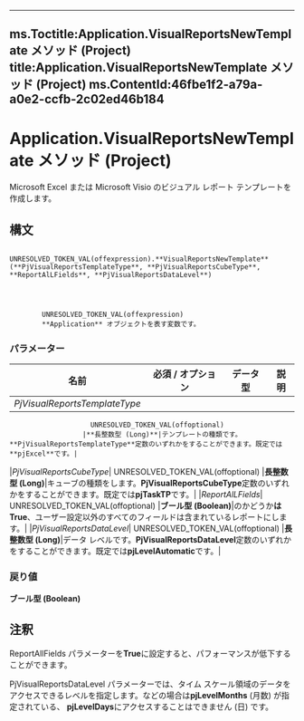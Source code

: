 

---
ms.Toctitle:Application.VisualReportsNewTemplate メソッド (Project)
title:Application.VisualReportsNewTemplate メソッド (Project)
ms.ContentId:46fbe1f2-a79a-a0e2-ccfb-2c02ed46b184
---
# Application.VisualReportsNewTemplate メソッド (Project)




Microsoft Excel または Microsoft Visio のビジュアル レポート テンプレートを作成します。

## 構文

            UNRESOLVED_TOKEN_VAL(offexpression).**VisualReportsNewTemplate**(**PjVisualReportsTemplateType**, **PjVisualReportsCubeType**, **ReportAlLFields**, **PjVisualReportsDataLevel**)




            UNRESOLVED_TOKEN_VAL(offexpression)
            **Application** オブジェクトを表す変数です。

### パラメーター

|**名前**|**必須 / オプション**|**データ型**|**説明**|
|---|---|---|---|
|*PjVisualReportsTemplateType*|
                        UNRESOLVED_TOKEN_VAL(offoptional)
                      |**長整数型 (Long)**|テンプレートの種類です。**PjVisualReportsTemplateType**定数のいずれかをすることができます。既定では**pjExcel**です。|
|*PjVisualReportsCubeType*|
                        UNRESOLVED_TOKEN_VAL(offoptional)
                      |**長整数型 (Long)**|キューブの種類をします。**PjVisualReportsCubeType**定数のいずれかをすることができます。既定では**pjTaskTP**です。|
|*ReportAlLFields*|
                        UNRESOLVED_TOKEN_VAL(offoptional)
                      |**ブール型 (Boolean)**|のかどうか**は True**、ユーザー設定以外のすべてのフィールドは含まれているレポートにします。|
|*PjVisualReportsDataLevel*|
                        UNRESOLVED_TOKEN_VAL(offoptional)
                      |**長整数型 (Long)**|データ レベルです。**PjVisualReportsDataLevel**定数のいずれかをすることができます。既定では**pjLevelAutomatic**です。|



### 戻り値
**ブール型 (Boolean)**





## 注釈
ReportAllFields パラメーターを**True**に設定すると、パフォーマンスが低下することができます。



PjVisualReportsDataLevel パラメーターでは、タイム スケール領域のデータをアクセスできるレベルを指定します。などの場合は**pjLevelMonths** (月数) が指定されている、 **pjLevelDays**にアクセスすることはできません (日) です。




